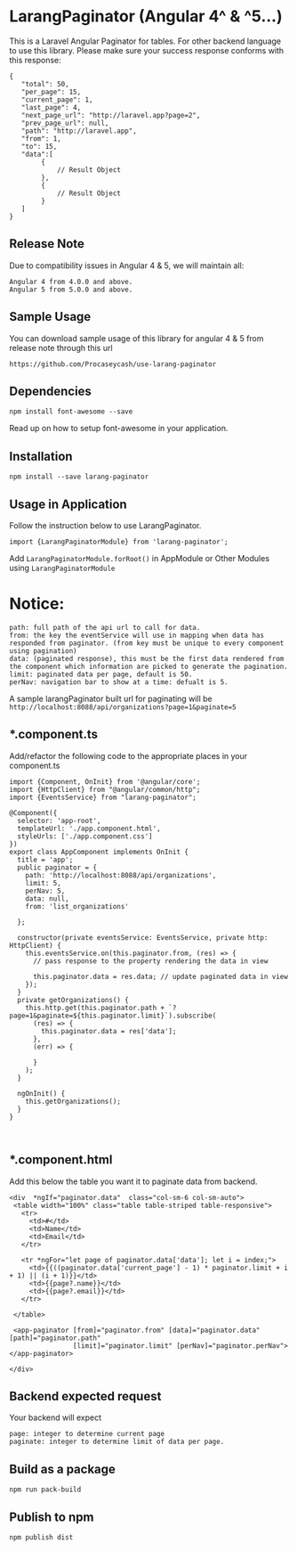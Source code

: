 # LarangPaginator (Angular 4^ & ^5...)

This is a Laravel Angular Paginator for tables. For other backend language to use this library. Please make sure your success response conforms with this response: 
  
      
    {
       "total": 50,
       "per_page": 15,
       "current_page": 1,
       "last_page": 4,
       "next_page_url": "http://laravel.app?page=2",
       "prev_page_url": null,
       "path": "http://laravel.app",
       "from": 1,
       "to": 15,
       "data":[
            {
                // Result Object
            },
            {
                // Result Object
            }
       ]
    }
    
  ## Release Note
  Due to compatibility issues in Angular 4 & 5, we will maintain all:
  ````
  Angular 4 from 4.0.0 and above.
  Angular 5 from 5.0.0 and above.
  ````
   
 ## Sample Usage 
 
 You can download sample usage of this library for angular 4 & 5 from release note through this url
  
 `https://github.com/Procaseycash/use-larang-paginator`
 
 ## Dependencies
 
 `npm install font-awesome --save`
 
 Read up on how to setup font-awesome in your application.
 
 ## Installation
 
 `npm install --save larang-paginator`

   
## Usage in Application

Follow the instruction below to use LarangPaginator.

`import {LarangPaginatorModule} from 'larang-paginator';`

Add `LarangPaginatorModule.forRoot()` in AppModule or Other Modules using `LarangPaginatorModule`
     
   # Notice: 
  ```` 
  path: full path of the api url to call for data.
  from: the key the eventService will use in mapping when data has responded from paginator. (from key must be unique to every component using pagination)
  data: (paginated response), this must be the first data rendered from the component which information are picked to generate the pagination.
  limit: paginated data per page, default is 50.
  perNav: navigation bar to show at a time: defualt is 5.
  ````
  
  A sample larangPaginator built url for paginating will be `http://localhost:8088/api/organizations?page=1&paginate=5`
  
  
   ## *.component.ts
   
   Add/refactor the following code to the appropriate places in your component.ts

  
````
import {Component, OnInit} from '@angular/core';
import {HttpClient} from "@angular/common/http";
import {EventsService} from "larang-paginator";

@Component({
  selector: 'app-root',
  templateUrl: './app.component.html',
  styleUrls: ['./app.component.css']
})
export class AppComponent implements OnInit {
  title = 'app';
  public paginator = {
    path: 'http://localhost:8088/api/organizations',
    limit: 5,
    perNav: 5,
    data: null,
    from: 'list_organizations'

  };

  constructor(private eventsService: EventsService, private http: HttpClient) {
    this.eventsService.on(this.paginator.from, (res) => {
      // pass response to the property rendering the data in view

      this.paginator.data = res.data; // update paginated data in view
    });
  }
  private getOrganizations() {
    this.http.get(this.paginator.path + `?page=1&paginate=${this.paginator.limit}`).subscribe(
      (res) => {
        this.paginator.data = res['data'];
      },
      (err) => {

      }
    );
  }

  ngOnInit() {
    this.getOrganizations();
  }
}

      
  ````
  
  ## *.component.html
  Add this below the table you want it to paginate data from backend.
  
  ````
 <div  *ngIf="paginator.data"  class="col-sm-6 col-sm-auto">
   <table width="100%" class="table table-striped table-responsive">
     <tr>
       <td>#</td>
       <td>Name</td>
       <td>Email</td>
     </tr>
 
     <tr *ngFor="let page of paginator.data['data']; let i = index;">
       <td>{{((paginator.data['current_page'] - 1) * paginator.limit + i + 1) || (i + 1)}}</td>
       <td>{{page?.name}}</td>
       <td>{{page?.email}}</td>
     </tr>
 
   </table>
 
   <app-paginator [from]="paginator.from" [data]="paginator.data" [path]="paginator.path"
                  [limit]="paginator.limit" [perNav]="paginator.perNav"></app-paginator>
 
 </div>
````

## Backend expected request

Your backend will expect 

````
page: integer to determine current page
paginate: integer to determine limit of data per page.
````
 
## Build as a package

`npm run pack-build`


## Publish to npm

`npm publish dist`
